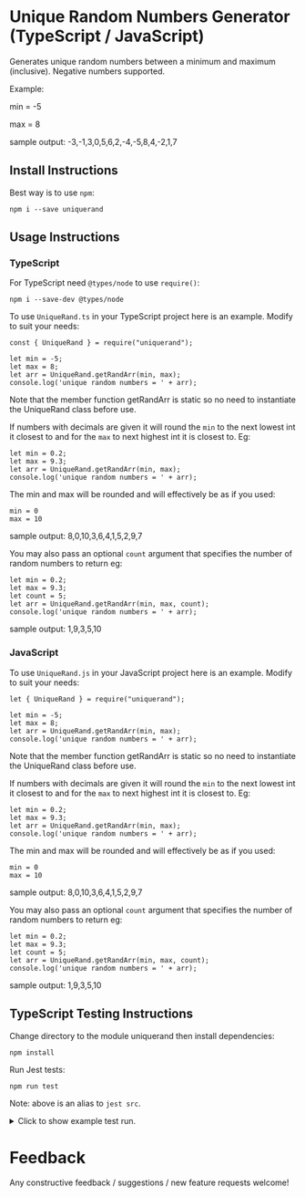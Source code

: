 # Unique Random Numbers Generator (TypeScript / JavaScript)

Generates unique random numbers between a minimum and maximum (inclusive). Negative numbers supported.

Example:

min = -5

max = 8

sample output: -3,-1,3,0,5,6,2,-4,-5,8,4,-2,1,7

## Install Instructions

Best way is to use `npm`:

```
npm i --save uniquerand
```

## Usage Instructions

### TypeScript

For TypeScript need `@types/node` to use `require()`:

```
npm i --save-dev @types/node
```

To use `UniqueRand.ts` in your TypeScript project here is an example. Modify to suit your needs:

```
const { UniqueRand } = require("uniquerand");

let min = -5;
let max = 8;
let arr = UniqueRand.getRandArr(min, max);
console.log('unique random numbers = ' + arr);
```

Note that the member function getRandArr is static so no need to instantiate the UniqueRand class before use.

If numbers with decimals are given it will round the `min` to the next lowest int it closest to and for the `max` to next highest int it is closest to. Eg:

```
let min = 0.2; 
let max = 9.3;
let arr = UniqueRand.getRandArr(min, max);
console.log('unique random numbers = ' + arr);
```

The min and max will be rounded and will effectively be as if you used:

```
min = 0
max = 10
```

sample output: 8,0,10,3,6,4,1,5,2,9,7

You may also pass an optional `count` argument that specifies the number of random numbers to return eg:

```
let min = 0.2; 
let max = 9.3;
let count = 5;
let arr = UniqueRand.getRandArr(min, max, count);
console.log('unique random numbers = ' + arr);
```
sample output: 1,9,3,5,10

### JavaScript

To use `UniqueRand.js` in your JavaScript project here is an example. Modify to suit your needs:

```
let { UniqueRand } = require("uniquerand");

let min = -5;
let max = 8;
let arr = UniqueRand.getRandArr(min, max);
console.log('unique random numbers = ' + arr);
```
Note that the member function getRandArr is static so no need to instantiate the UniqueRand class before use.

If numbers with decimals are given it will round the `min` to the next lowest int it closest to and for the `max` to next highest int it is closest to. Eg:

```
let min = 0.2; 
let max = 9.3;
let arr = UniqueRand.getRandArr(min, max);
console.log('unique random numbers = ' + arr);
```

The min and max will be rounded and will effectively be as if you used:

```
min = 0
max = 10
```

sample output: 8,0,10,3,6,4,1,5,2,9,7

You may also pass an optional `count` argument that specifies the number of random numbers to return eg:

```
let min = 0.2; 
let max = 9.3;
let count = 5;
let arr = UniqueRand.getRandArr(min, max, count);
console.log('unique random numbers = ' + arr);
```
sample output: 1,9,3,5,10

## TypeScript Testing Instructions

Change directory to the module uniquerand then install dependencies:

```
npm install
```

Run Jest tests:

```
npm run test
```

Note: above is an alias to `jest src`.

<details>
  <summary>Click to show example test run.</summary>

```
$ npm run test

> uniquerand@1.0.6 test
> jest src

 PASS  src/uniqueRand.test.ts
  ✓ all (46 ms)

  console.log
    runSingleTest(1, 1) = [1] ... Passed

      at runSingleTest (src/uniqueRand.test.ts:73:13)

  console.log
    runSingleTest(1, 2) = [1,2] ... Passed

      at runSingleTest (src/uniqueRand.test.ts:73:13)

  console.log
    runSingleTest(1, 3) = [3,1,2] ... Passed

      at runSingleTest (src/uniqueRand.test.ts:73:13)

  console.log
    runSingleTest(0, 10) = [9,4,0,10,5,6,1,3,2,7,8] ... Passed

      at runSingleTest (src/uniqueRand.test.ts:73:13)

  console.log
    runSingleTest(0.2, 9.3) = [5,3,8,9,10,1,2,4,0,6,7] ... Passed

      at runSingleTest (src/uniqueRand.test.ts:73:13)

  console.log
    runSingleTest(-0.2, 9.3) = [9,5,2,0,10,-1,7,8,3,4,6,1] ... Passed

      at runSingleTest (src/uniqueRand.test.ts:73:13)

  console.log
    runSingleTest(-20.2, -9.3) = [-11,-18,-15,-19,-16,-12,-13,-20,-21,-14,-9,-10,-17] ... Passed

      at runSingleTest (src/uniqueRand.test.ts:73:13)

  console.log
    runSingleTest(-5, 8) = [-2,3,5,-3,2,7,0,-1,4,1,8,-5,6,-4] ... Passed

      at runSingleTest (src/uniqueRand.test.ts:73:13)

  console.log
    runSingleTest(1, 15) = [13,10,5,4,7,11,9,8,15,12,14,2,1,6,3] ... Passed

      at runSingleTest (src/uniqueRand.test.ts:73:13)

  console.log
    runSingleTest(5, 95) = [9,41,34,14,67,93,17,69,76,5,15,88,74,50,8,57,83,72,75,19,45,28,26,25,22,20,35,23,49,40,92,33,84,53,80,61,77,31,82,16,64,48,12,65,32,10,56,43,6,51,36,37,39,70,44,94,73,90,59,24,89,47,66,30,91,60,13,29,18,71,95,58,81,78,55,11,27,68,52,86,54,87,46,38,85,7,79,63,62,21,42] ... Passed

      at runSingleTest (src/uniqueRand.test.ts:73:13)

  console.log
    runSingleTest(0, 10, 5) = [9,7,3,10,2] ... Passed

      at runSingleTest (src/uniqueRand.test.ts:71:13)

  console.log
    runSingleTest(0.2, 9.3, 5) = [6,3,0,7,4] ... Passed

      at runSingleTest (src/uniqueRand.test.ts:71:13)

  console.log
    runSingleTest(-0.2, 9.3, 5) = [8,0,10,6,-1] ... Passed

      at runSingleTest (src/uniqueRand.test.ts:71:13)

  console.log
    runSingleTest(-20.2, -9.3, 5) = [-10,-17,-15,-18,-20] ... Passed

      at runSingleTest (src/uniqueRand.test.ts:71:13)

  console.log
    runSingleTest(-5, 8, 5) = [-5,0,2,7,5] ... Passed

      at runSingleTest (src/uniqueRand.test.ts:71:13)

  console.log
    runSingleTest(1, 15, 6) = [5,7,8,4,15,14] ... Passed

      at runSingleTest (src/uniqueRand.test.ts:71:13)

  console.log
    runSingleTest(5, 95, 8) = [23,50,77,37,74,75,30,84] ... Passed

      at runSingleTest (src/uniqueRand.test.ts:71:13)

  console.log
    runSingleTest(1, 5, 6) = [2,3,4,5,1] ... Passed

      at runSingleTest (src/uniqueRand.test.ts:71:13)

  console.log
    runSingleTest(-2, 5, 88) = [3,2,-2,0,4,-1,5,1] ... Passed

      at runSingleTest (src/uniqueRand.test.ts:71:13)

  console.log
    runSingleTest(1, 5, -8) = [] ... Passed

      at runSingleTest (src/uniqueRand.test.ts:71:13)

  console.log
    runSingleTest(-8, 5, -8) = [] ... Passed

      at runSingleTest (src/uniqueRand.test.ts:71:13)

  console.log
    runSingleTest(8, -1, -8) = [] ... Passed

      at runSingleTest (src/uniqueRand.test.ts:71:13)

Test Suites: 1 passed, 1 total
Tests:       1 passed, 1 total
Snapshots:   0 total
Time:        1.369 s, estimated 2 s
Ran all test suites matching /src/i.
```
</details>
 
# Feedback

Any constructive feedback / suggestions / new feature requests welcome!
